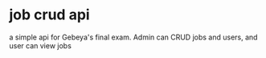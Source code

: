 # job crud api
a simple api for Gebeya's final exam. 
Admin can CRUD jobs and users, and user can view jobs
